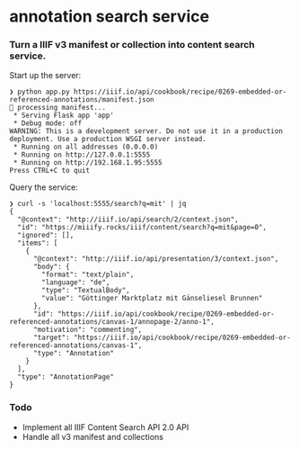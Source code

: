 # annotation search service

### Turn a IIIF v3 manifest or collection into content search service.

Start up the server:
```
❯ python app.py https://iiif.io/api/cookbook/recipe/0269-embedded-or-referenced-annotations/manifest.json
🚀 processing manifest...
 * Serving Flask app 'app'
 * Debug mode: off
WARNING: This is a development server. Do not use it in a production deployment. Use a production WSGI server instead.
 * Running on all addresses (0.0.0.0)
 * Running on http://127.0.0.1:5555
 * Running on http://192.168.1.95:5555
Press CTRL+C to quit

```

Query the service:
```
❯ curl -s 'localhost:5555/search?q=mit' | jq
{
  "@context": "http://iiif.io/api/search/2/context.json",
  "id": "https://miiify.rocks/iiif/content/search?q=mit&page=0",
  "ignored": [],
  "items": [
    {
      "@context": "http://iiif.io/api/presentation/3/context.json",
      "body": {
        "format": "text/plain",
        "language": "de",
        "type": "TextualBody",
        "value": "Göttinger Marktplatz mit Gänseliesel Brunnen"
      },
      "id": "https://iiif.io/api/cookbook/recipe/0269-embedded-or-referenced-annotations/canvas-1/annopage-2/anno-1",
      "motivation": "commenting",
      "target": "https://iiif.io/api/cookbook/recipe/0269-embedded-or-referenced-annotations/canvas-1",
      "type": "Annotation"
    }
  ],
  "type": "AnnotationPage"
}

```

### Todo

* Implement all IIIF Content Search API 2.0 API
* Handle all v3 manifest and collections